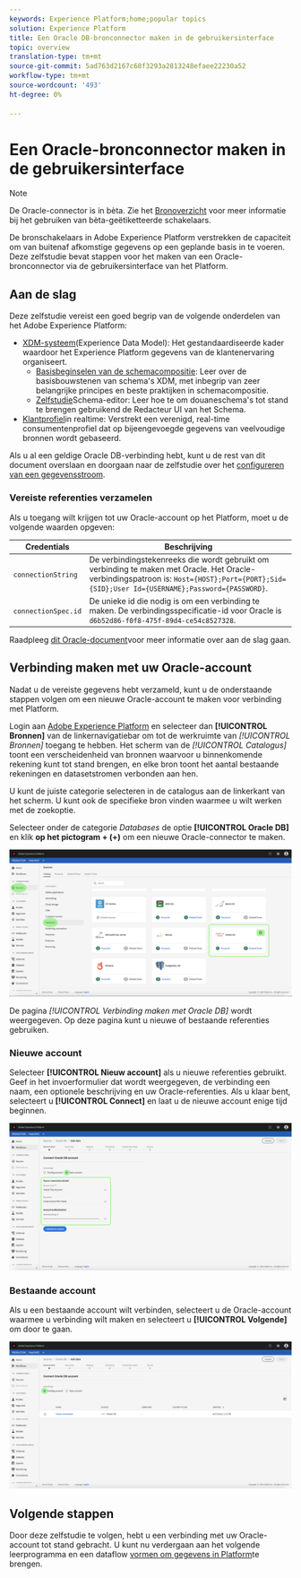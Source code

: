 ```yaml
---
keywords: Experience Platform;home;popular topics
solution: Experience Platform
title: Een Oracle DB-bronconnector maken in de gebruikersinterface
topic: overview
translation-type: tm+mt
source-git-commit: 5ad763d2167c68f3293a2813248efaee22230a52
workflow-type: tm+mt
source-wordcount: '493'
ht-degree: 0%

---
```



# Een Oracle-bronconnector maken in de gebruikersinterface

> [!NOTE]
> De Oracle-connector is in bèta. Zie het [Bronoverzicht](../../../../home.md#terms-and-conditions) voor meer informatie bij het gebruiken van bèta-geëtiketteerde schakelaars.

De bronschakelaars in Adobe Experience Platform verstrekken de capaciteit om van buitenaf afkomstige gegevens op een geplande basis in te voeren. Deze zelfstudie bevat stappen voor het maken van een Oracle-bronconnector via de gebruikersinterface van het Platform.

## Aan de slag

Deze zelfstudie vereist een goed begrip van de volgende onderdelen van het Adobe Experience Platform:

* [XDM-systeem](../../../../../xdm/home.md)(Experience Data Model): Het gestandaardiseerde kader waardoor het Experience Platform gegevens van de klantenervaring organiseert.
   * [Basisbeginselen van de schemacompositie](../../../../../xdm/schema/composition.md): Leer over de basisbouwstenen van schema&#39;s XDM, met inbegrip van zeer belangrijke principes en beste praktijken in schemacompositie.
   * [Zelfstudie](../../../../../xdm/tutorials/create-schema-ui.md)Schema-editor: Leer hoe te om douaneschema&#39;s tot stand te brengen gebruikend de Redacteur UI van het Schema.
* [Klantprofiel](../../../../../profile/home.md)in realtime: Verstrekt een verenigd, real-time consumentenprofiel dat op bijeengevoegde gegevens van veelvoudige bronnen wordt gebaseerd.

Als u al een geldige Oracle DB-verbinding hebt, kunt u de rest van dit document overslaan en doorgaan naar de zelfstudie over het [configureren van een gegevensstroom](../../dataflow/databases.md).

### Vereiste referenties verzamelen

Als u toegang wilt krijgen tot uw Oracle-account op het Platform, moet u de volgende waarden opgeven:

| Credentials | Beschrijving |
| ---------- | ----------- |
| `connectionString` | De verbindingstekenreeks die wordt gebruikt om verbinding te maken met Oracle. Het Oracle-verbindingspatroon is: `Host={HOST};Port={PORT};Sid={SID};User Id={USERNAME};Password={PASSWORD}`. |
| `connectionSpec.id` | De unieke id die nodig is om een verbinding te maken. De verbindingsspecificatie-id voor Oracle is `d6b52d86-f0f8-475f-89d4-ce54c8527328`. |

Raadpleeg [dit Oracle-document](https://docs.oracle.com/database/121/ODPNT/featConnecting.htm#ODPNT199)voor meer informatie over aan de slag gaan.

## Verbinding maken met uw Oracle-account

Nadat u de vereiste gegevens hebt verzameld, kunt u de onderstaande stappen volgen om een nieuwe Oracle-account te maken voor verbinding met Platform.

Login aan [Adobe Experience Platform](https://platform.adobe.com) en selecteer dan **[!UICONTROL Bronnen]** van de linkernavigatiebar om tot de werkruimte van *[!UICONTROL Bronnen]* toegang te hebben. Het scherm van de *[!UICONTROL Catalogus]* toont een verscheidenheid van bronnen waarvoor u binnenkomende rekening kunt tot stand brengen, en elke bron toont het aantal bestaande rekeningen en datasetstromen verbonden aan hen.

U kunt de juiste categorie selecteren in de catalogus aan de linkerkant van het scherm. U kunt ook de specifieke bron vinden waarmee u wilt werken met de zoekoptie.

Selecteer onder de categorie *Databases* de optie **[!UICONTROL Oracle DB]** en klik **op het pictogram + (+)** om een nieuwe Oracle-connector te maken.

![catalogus](../../../../images/tutorials/create/oracle/catalog.png)

De pagina *[!UICONTROL Verbinding maken met Oracle DB]* wordt weergegeven. Op deze pagina kunt u nieuwe of bestaande referenties gebruiken.

### Nieuwe account

Selecteer **[!UICONTROL Nieuw account]** als u nieuwe referenties gebruikt. Geef in het invoerformulier dat wordt weergegeven, de verbinding een naam, een optionele beschrijving en uw Oracle-referenties. Als u klaar bent, selecteert u **[!UICONTROL Connect]** en laat u de nieuwe account enige tijd beginnen.

![verbinden](../../../../images/tutorials/create/oracle/new.png)

### Bestaande account

Als u een bestaande account wilt verbinden, selecteert u de Oracle-account waarmee u verbinding wilt maken en selecteert u **[!UICONTROL Volgende]** om door te gaan.

![bestaand](../../../../images/tutorials/create/oracle/existing.png)

## Volgende stappen

Door deze zelfstudie te volgen, hebt u een verbinding met uw Oracle-account tot stand gebracht. U kunt nu verdergaan aan het volgende leerprogramma en een dataflow [vormen om gegevens in Platform](../../dataflow/databases.md)te brengen.